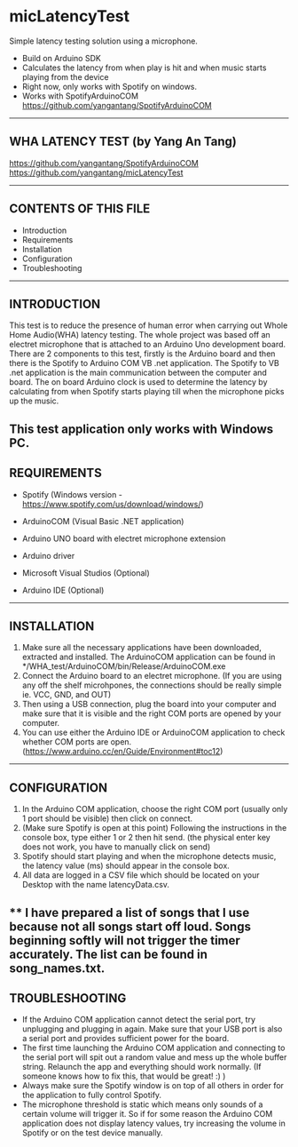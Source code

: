 # micLatencyTest
Simple latency testing solution using a microphone.

- Build on Arduino SDK
- Calculates the latency from when play is hit and when music starts playing from the device
- Right now, only works with Spotify on windows.
- Works with SpotifyArduinoCOM https://github.com/yangantang/SpotifyArduinoCOM

----------------
WHA LATENCY TEST (by Yang An Tang)
----------------
https://github.com/yangantang/SpotifyArduinoCOM
https://github.com/yangantang/micLatencyTest

---------------------
CONTENTS OF THIS FILE
---------------------
 * Introduction
 * Requirements
 * Installation
 * Configuration
 * Troubleshooting
------------
INTRODUCTION
------------
This test is to reduce the presence of human error when carrying out Whole Home Audio(WHA)
latency testing. The whole project was based off an electret microphone that is attached
to an Arduino Uno development board. There are 2 components to this test, firstly is the 
Arduino board and then there is the Spotify to Arduino COM VB .net application. The Spotify
to VB .net application is the main communication between the computer and board. The on board
Arduino clock is used to determine the latency by calculating from when Spotify starts playing
till when the microphone picks up the music.

This test application only works with Windows PC.
------------
REQUIREMENTS
------------
- Spotify (Windows version - https://www.spotify.com/us/download/windows/)
- ArduinoCOM (Visual Basic .NET application)
- Arduino UNO board with electret microphone extension
- Arduino driver

- Microsoft Visual Studios (Optional)
- Arduino IDE (Optional)
------------
INSTALLATION
------------
1) Make sure all the necessary applications have been downloaded, extracted and installed.
   The ArduinoCOM application can be found in */WHA_test/ArduinoCOM/bin/Release/ArduinoCOM.exe
2) Connect the Arduino board to an electret microphone. (If you are using any off the shelf
   microhpones, the connections should be really simple ie. VCC, GND, and OUT)
3) Then using a USB connection, plug the board into your computer and make sure that it is
   visible and the right COM ports are opened by your computer. 
4) You can use either the Arduino IDE or ArduinoCOM application to check whether COM ports 
   are open.(https://www.arduino.cc/en/Guide/Environment#toc12)
-------------
CONFIGURATION
-------------
1) In the Arduino COM application, choose the right COM port (usually only 1 port should be visible)
   then click on connect.
2) (Make sure Spotify is open at this point) Following the instructions in the console box, 
   type either 1 or 2 then hit send. (the physical enter key does not work, you have to manually
   click on send)
3) Spotify should start playing and when the microphone detects music, the latency value (ms)
   should appear in the console box.
4) All data are logged in a CSV file which should be located on your Desktop with the name
   latencyData.csv.

** I have prepared a list of songs that I use because not all songs start off loud. Songs beginning
   softly will not trigger the timer accurately. The list can be found in song_names.txt.
---------------
TROUBLESHOOTING
---------------
- If the Arduino COM application cannot detect the serial port, try unplugging and plugging in again.
  Make sure that your USB port is also a serial port and provides sufficient power for the board.
- The first time launching the Arduino COM application and connecting to the serial port will spit
  out a random value and mess up the whole buffer string. Relaunch the app and everything should
  work normally. (If someone knows how to fix this, that would be great! :) )
- Always make sure the Spotify window is on top of all others in order for the application to fully
  control Spotify.
- The microphone threshold is static which means only sounds of a certain volume will trigger it.
  So if for some reason the Arduino COM application does not display latency values, try 
  increasing the volume in Spotify or on the test device manually.  

